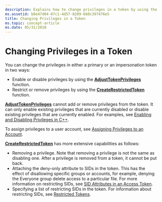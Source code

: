 ```yaml
---
description: Explains how to change privileges in a token by using the AdjustTokenPrivileges and CreateRestrictedToken functions.
ms.assetid: b8e47d04-07c1-4d57-8209-6b0c397476e5
title: Changing Privileges in a Token
ms.topic: concept-article
ms.date: 05/31/2018
---
```


# Changing Privileges in a Token

You can change the privileges in either a primary or an impersonation token in two ways:

-   Enable or disable privileges by using the [**AdjustTokenPrivileges**](/windows/desktop/api/securitybaseapi/nf-securitybaseapi-adjusttokenprivileges) function.
-   Restrict or remove privileges by using the [**CreateRestrictedToken**](/windows/desktop/api/securitybaseapi/nf-securitybaseapi-createrestrictedtoken) function.

[**AdjustTokenPrivileges**](/windows/desktop/api/securitybaseapi/nf-securitybaseapi-adjusttokenprivileges) cannot add or remove privileges from the token. It can only enable existing privileges that are currently disabled or disable existing privileges that are currently enabled. For examples, see [Enabling and Disabling Privileges in C++](/windows/desktop/SecAuthZ/enabling-and-disabling-privileges-in-c--).

To assign privileges to a user account, see [Assigning Privileges to an Account](assigning-privileges-to-an-account.md).

[**CreateRestrictedToken**](/windows/desktop/api/securitybaseapi/nf-securitybaseapi-createrestrictedtoken) has more extensive capabilities as follows:

-   Removing a privilege. Note that removing a privilege is not the same as disabling one. After a privilege is removed from a token, it cannot be put back.
-   Attaching the deny-only attribute to SIDs in the token. This has the effect of disallowing specific groups or accounts, for example, denying the Everyone group delete access to a particular file. For more information on restricting SIDs, see [SID Attributes in an Access Token](/windows/desktop/SecAuthZ/sid-attributes-in-an-access-token).
-   Specifying a list of restricting SIDs in the token. For information about restricting SIDs, see [Restricted Tokens](/windows/desktop/SecAuthZ/restricted-tokens).

 

 

